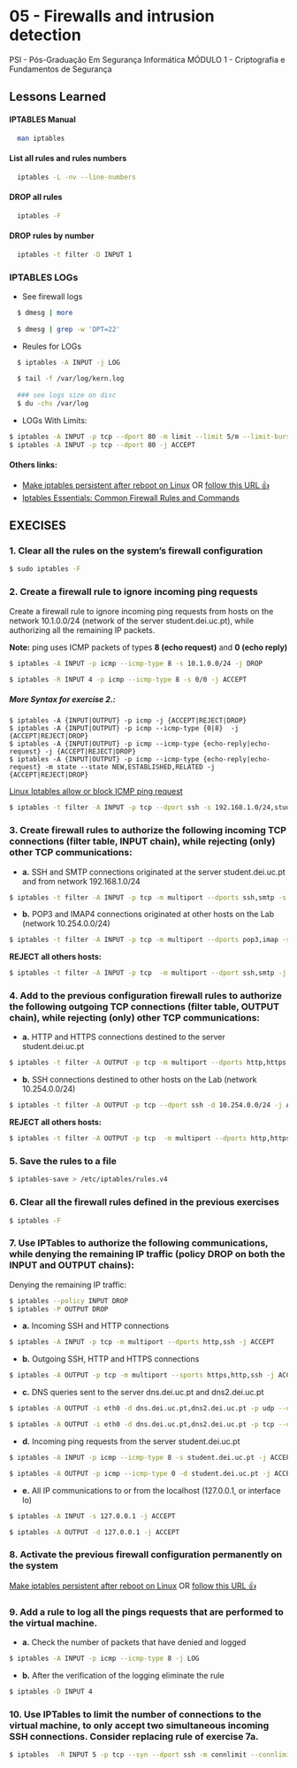 
# 05 - Firewalls and intrusion detection

PSI - Pós-Graduação Em Segurança Informática
MÓDULO 1 - Criptografia e Fundamentos de Segurança


## Lessons Learned

#### IPTABLES Manual
```bash
  man iptables
```

#### List all rules and rules numbers
```bash
  iptables -L -nv --line-numbers
```
#### DROP all rules
```bash
  iptables -F
```

#### DROP  rules by number
```bash
  iptables -t filter -D INPUT 1
```
### IPTABLES LOGs
- See firewall logs
```bash
  $ dmesg | more
  
  $ dmesg | grep -w 'DPT=22'
```
- Reules for LOGs
```bash
  $ iptables -A INPUT -j LOG
  
  $ tail -f /var/log/kern.log
  
  ### see logs size on disc
  $ du -chs /var/log 
```
- LOGs With Limits:
```bash
$ iptables -A INPUT -p tcp --dport 80 -m limit --limit 5/m --limit-burst 7 -j LOG --log-prefix "HTTP_TCP_80_LOG: "
$ iptables -A INPUT -p tcp --dport 80 -j ACCEPT
```

#### Others links:
- [Make iptables persistent after reboot on Linux](https://linuxconfig.org/how-to-make-iptables-rules-persistent-after-reboot-on-linux) OR [follow this URL 👍](https://www.cyberciti.biz/faq/how-to-save-iptables-firewall-rules-permanently-on-linux/)
- [Iptables Essentials: Common Firewall Rules and Commands](https://www.digitalocean.com/community/tutorials/iptables-essentials-common-firewall-rules-and-commands)
## EXECISES

### 1. Clear all the rules on the system’s firewall configuration

```bash
$ sudo iptables -F
```

### 2. Create a firewall rule to ignore incoming ping requests 
Create a firewall rule to ignore incoming ping requests from hosts on the network 10.1.0.0/24 (network of the server student.dei.uc.pt), 
while authorizing all the remaining IP packets. 

**Note:** ping uses ICMP packets of types **8 (echo request)** and **0 (echo reply)**

```bash
$ iptables -A INPUT -p icmp --icmp-type 8 -s 10.1.0.0/24 -j DROP

$ iptables -R INPUT 4 -p icmp --icmp-type 8 -s 0/0 -j ACCEPT
```
##### More Syntax for exercise 2.:
```
$ iptables -A {INPUT|OUTPUT} -p icmp -j {ACCEPT|REJECT|DROP}
$ iptables -A {INPUT|OUTPUT} -p icmp --icmp-type {0|8}  -j {ACCEPT|REJECT|DROP}
$ iptables -A {INPUT|OUTPUT} -p icmp --icmp-type {echo-reply|echo-request} -j {ACCEPT|REJECT|DROP}
$ iptables -A {INPUT|OUTPUT} -p icmp --icmp-type {echo-reply|echo-request} -m state --state NEW,ESTABLISHED,RELATED -j {ACCEPT|REJECT|DROP}
```
[Linux Iptables allow or block ICMP ping request](https://www.cyberciti.biz/tips/linux-iptables-9-allow-icmp-ping.html)
 ```bash
$ iptables -t filter -A INPUT -p tcp --dport ssh -s 192.168.1.0/24,student.dei.uc.pt -j REJECT
```
### 3. Create firewall rules to authorize the following incoming TCP connections (filter table, INPUT chain), while rejecting (only) other TCP communications:

- **a.** SSH and SMTP connections originated at the server student.dei.uc.pt and from network 192.168.1.0/24
```bash
$ iptables -t filter -A INPUT -p tcp -m multiport --dports ssh,smtp -s 192.168.1.0/24,student.dei.uc.pt -j ACCEPT
```

- **b.** POP3 and IMAP4 connections originated at other hosts on the Lab (network 10.254.0.0/24)
```bash
$ iptables -t filter -A INPUT -p tcp -m multiport --dports pop3,imap -s 10.254.0.0/24 -j ACCEPT
```

**REJECT all others hosts:** 
```bash
$ iptables -t filter -A INPUT -p tcp  -m multiport --dport ssh,smtp -j REJECT
```

### 4. Add to the previous configuration firewall rules to authorize the following outgoing TCP connections (filter table, OUTPUT chain), while rejecting (only) other TCP communications:
- **a.** HTTP and HTTPS connections destined to the server student.dei.uc.pt
```bash
$ iptables -t filter -A OUTPUT -p tcp -m multiport --dports http,https -d student.dei.uc.pt -j ACCEPT
```
- **b.** SSH connections destined to other hosts on the Lab (network 10.254.0.0/24)
```bash
$ iptables -t filter -A OUTPUT -p tcp --dport ssh -d 10.254.0.0/24 -j ACCEPT
```

**REJECT all others hosts:** 
```bash
$ iptables -t filter -A OUTPUT -p tcp  -m multiport --dports http,https -j REJECT
```

### 5. Save the rules to a file
```bash
$ iptables-save > /etc/iptables/rules.v4
```
### 6. Clear all the firewall rules defined in the previous exercises
```bash
$ iptables -F
```

### 7. Use IPTables to authorize the following communications, while denying the remaining IP traffic (policy DROP on both the INPUT and OUTPUT chains):

Denying the remaining IP traffic:
```bash
$ iptables --policy INPUT DROP
$ iptables -P OUTPUT DROP 
```

- **a.** Incoming SSH and HTTP connections
```bash
$ iptables -A INPUT -p tcp -m multiport --dports http,ssh -j ACCEPT 
```

- **b.** Outgoing SSH, HTTP and HTTPS connections
```bash
$ iptables -A OUTPUT -p tcp -m multiport --sports https,http,ssh -j ACCEPT
```

- **c.** DNS queries sent to the server dns.dei.uc.pt and dns2.dei.uc.pt
```bash
$ iptables -A OUTPUT -i eth0 -d dns.dei.uc.pt,dns2.dei.uc.pt -p udp --dport 53 -j ACCEPT

$ iptables -A OUTPUT -i eth0 -d dns.dei.uc.pt,dns2.dei.uc.pt -p tcp --dport 53 -j ACCEPT
```

- **d.** Incoming ping requests from the server student.dei.uc.pt
```bash
$ iptables -A INPUT -p icmp --icmp-type 8 -s student.dei.uc.pt -j ACCEPT

$ iptables -A OUTPUT -p icmp --icmp-type 0 -d student.dei.uc.pt -j ACCEPT
```

- **e.** All IP communications to or from the localhost (127.0.0.1, or interface lo)
```bash
$ iptables -A INPUT -s 127.0.0.1 -j ACCEPT

$ iptables -A OUTPUT -d 127.0.0.1 -j ACCEPT
```

### 8. Activate the previous firewall configuration permanently on the system
[Make iptables persistent after reboot on Linux](https://linuxconfig.org/how-to-make-iptables-rules-persistent-after-reboot-on-linux) OR [follow this URL 👍](https://www.cyberciti.biz/faq/how-to-save-iptables-firewall-rules-permanently-on-linux/)

### 9. Add a rule to log all the pings requests that are performed to the virtual machine.
- **a.** Check the number of packets that have denied and logged
```bash
$ iptables -A INPUT -p icmp --icmp-type 8 -j LOG
```
- **b.** After the verification of the logging eliminate the rule
```bash
$ iptables -D INPUT 4
```

### 10. Use IPTables to limit the number of connections to the virtual machine, to only accept two simultaneous incoming SSH connections. Consider replacing rule of exercise 7a.
```bash
$ iptables  -R INPUT 5 -p tcp --syn --dport ssh -m connlimit --connlimit-above 2 -j REJECT
```
